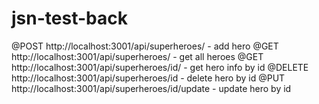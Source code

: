 # jsn-test-back

@POST http://localhost:3001/api/superheroes/ - add hero
@GET http://localhost:3001/api/superheroes/ - get all heroes 
@GET http://localhost:3001/api/superheroes/id/ - get hero info by id
@DELETE http://localhost:3001/api/superheroes/id - delete hero by id
@PUT http://localhost:3001/api/superheroes/id/update - update hero by id
